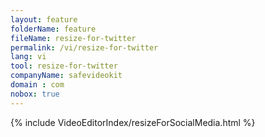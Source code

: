 ```yaml
---
layout: feature
folderName: feature
fileName: resize-for-twitter
permalink: /vi/resize-for-twitter
lang: vi
tool: resize-for-twitter
companyName: safevideokit
domain : com
nobox: true
---
```


{% include VideoEditorIndex/resizeForSocialMedia.html %}

   